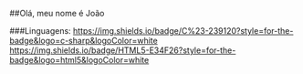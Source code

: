 ##Olá, meu nome é João 

###Linguagens: 	https://img.shields.io/badge/C%23-239120?style=for-the-badge&logo=c-sharp&logoColor=white https://img.shields.io/badge/HTML5-E34F26?style=for-the-badge&logo=html5&logoColor=white
